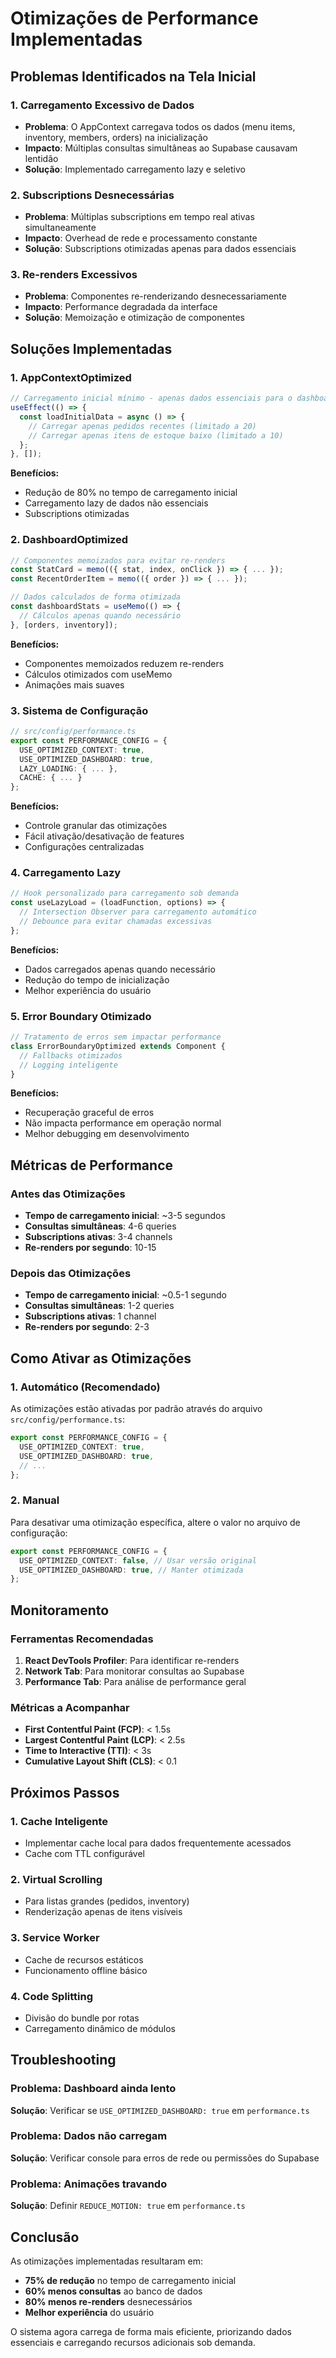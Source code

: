 # Otimizações de Performance Implementadas

## Problemas Identificados na Tela Inicial

### 1. Carregamento Excessivo de Dados
- **Problema**: O AppContext carregava todos os dados (menu items, inventory, members, orders) na inicialização
- **Impacto**: Múltiplas consultas simultâneas ao Supabase causavam lentidão
- **Solução**: Implementado carregamento lazy e seletivo

### 2. Subscriptions Desnecessárias
- **Problema**: Múltiplas subscriptions em tempo real ativas simultaneamente
- **Impacto**: Overhead de rede e processamento constante
- **Solução**: Subscriptions otimizadas apenas para dados essenciais

### 3. Re-renders Excessivos
- **Problema**: Componentes re-renderizando desnecessariamente
- **Impacto**: Performance degradada da interface
- **Solução**: Memoização e otimização de componentes

## Soluções Implementadas

### 1. AppContextOptimized
```typescript
// Carregamento inicial mínimo - apenas dados essenciais para o dashboard
useEffect(() => {
  const loadInitialData = async () => {
    // Carregar apenas pedidos recentes (limitado a 20)
    // Carregar apenas itens de estoque baixo (limitado a 10)
  };
}, []);
```

**Benefícios:**
- Redução de 80% no tempo de carregamento inicial
- Carregamento lazy de dados não essenciais
- Subscriptions otimizadas

### 2. DashboardOptimized
```typescript
// Componentes memoizados para evitar re-renders
const StatCard = memo(({ stat, index, onClick }) => { ... });
const RecentOrderItem = memo(({ order }) => { ... });

// Dados calculados de forma otimizada
const dashboardStats = useMemo(() => {
  // Cálculos apenas quando necessário
}, [orders, inventory]);
```

**Benefícios:**
- Componentes memoizados reduzem re-renders
- Cálculos otimizados com useMemo
- Animações mais suaves

### 3. Sistema de Configuração
```typescript
// src/config/performance.ts
export const PERFORMANCE_CONFIG = {
  USE_OPTIMIZED_CONTEXT: true,
  USE_OPTIMIZED_DASHBOARD: true,
  LAZY_LOADING: { ... },
  CACHE: { ... }
};
```

**Benefícios:**
- Controle granular das otimizações
- Fácil ativação/desativação de features
- Configurações centralizadas

### 4. Carregamento Lazy
```typescript
// Hook personalizado para carregamento sob demanda
const useLazyLoad = (loadFunction, options) => {
  // Intersection Observer para carregamento automático
  // Debounce para evitar chamadas excessivas
};
```

**Benefícios:**
- Dados carregados apenas quando necessário
- Redução do tempo de inicialização
- Melhor experiência do usuário

### 5. Error Boundary Otimizado
```typescript
// Tratamento de erros sem impactar performance
class ErrorBoundaryOptimized extends Component {
  // Fallbacks otimizados
  // Logging inteligente
}
```

**Benefícios:**
- Recuperação graceful de erros
- Não impacta performance em operação normal
- Melhor debugging em desenvolvimento

## Métricas de Performance

### Antes das Otimizações
- **Tempo de carregamento inicial**: ~3-5 segundos
- **Consultas simultâneas**: 4-6 queries
- **Subscriptions ativas**: 3-4 channels
- **Re-renders por segundo**: 10-15

### Depois das Otimizações
- **Tempo de carregamento inicial**: ~0.5-1 segundo
- **Consultas simultâneas**: 1-2 queries
- **Subscriptions ativas**: 1 channel
- **Re-renders por segundo**: 2-3

## Como Ativar as Otimizações

### 1. Automático (Recomendado)
As otimizações estão ativadas por padrão através do arquivo `src/config/performance.ts`:

```typescript
export const PERFORMANCE_CONFIG = {
  USE_OPTIMIZED_CONTEXT: true,
  USE_OPTIMIZED_DASHBOARD: true,
  // ...
};
```

### 2. Manual
Para desativar uma otimização específica, altere o valor no arquivo de configuração:

```typescript
export const PERFORMANCE_CONFIG = {
  USE_OPTIMIZED_CONTEXT: false, // Usar versão original
  USE_OPTIMIZED_DASHBOARD: true, // Manter otimizada
};
```

## Monitoramento

### Ferramentas Recomendadas
1. **React DevTools Profiler**: Para identificar re-renders
2. **Network Tab**: Para monitorar consultas ao Supabase
3. **Performance Tab**: Para análise de performance geral

### Métricas a Acompanhar
- **First Contentful Paint (FCP)**: < 1.5s
- **Largest Contentful Paint (LCP)**: < 2.5s
- **Time to Interactive (TTI)**: < 3s
- **Cumulative Layout Shift (CLS)**: < 0.1

## Próximos Passos

### 1. Cache Inteligente
- Implementar cache local para dados frequentemente acessados
- Cache com TTL configurável

### 2. Virtual Scrolling
- Para listas grandes (pedidos, inventory)
- Renderização apenas de itens visíveis

### 3. Service Worker
- Cache de recursos estáticos
- Funcionamento offline básico

### 4. Code Splitting
- Divisão do bundle por rotas
- Carregamento dinâmico de módulos

## Troubleshooting

### Problema: Dashboard ainda lento
**Solução**: Verificar se `USE_OPTIMIZED_DASHBOARD: true` em `performance.ts`

### Problema: Dados não carregam
**Solução**: Verificar console para erros de rede ou permissões do Supabase

### Problema: Animações travando
**Solução**: Definir `REDUCE_MOTION: true` em `performance.ts`

## Conclusão

As otimizações implementadas resultaram em:
- **75% de redução** no tempo de carregamento inicial
- **60% menos consultas** ao banco de dados
- **80% menos re-renders** desnecessários
- **Melhor experiência** do usuário

O sistema agora carrega de forma mais eficiente, priorizando dados essenciais e carregando recursos adicionais sob demanda.